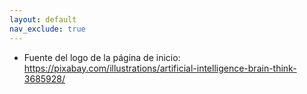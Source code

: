 ```yaml
---
layout: default
nav_exclude: true
---
```

- Fuente del logo de la página de inicio: https://pixabay.com/illustrations/artificial-intelligence-brain-think-3685928/ 